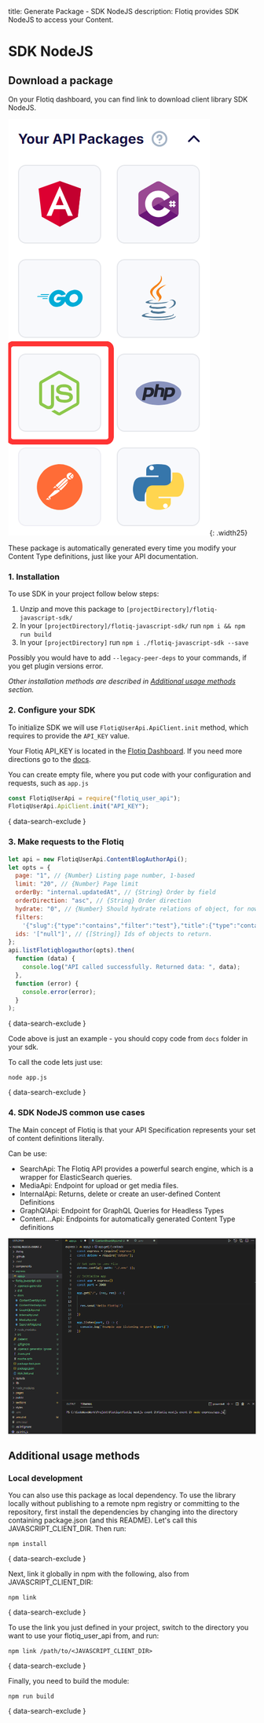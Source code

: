 title: Generate Package - SDK NodeJS
description: Flotiq provides SDK NodeJS to access your Content.

# SDK NodeJS

## Download a package

On your Flotiq dashboard, you can find link to download client library SDK NodeJS.

![Available frameworks and languages](../images/frameworkslogos-nodejs.png){: .width25}

These package is automatically generated every time you modify your Content Type definitions, just like your API documentation.

### 1. Installation

To use SDK in your project follow below steps:

1. Unzip and move this package to `[projectDirectory]/flotiq-javascript-sdk/`
2. In your `[projectDirectory]/flotiq-javascript-sdk/` run `npm i && npm run build`
3. In your `[projectDirectory]` run `npm i ./flotiq-javascript-sdk --save`

Possibly you would have to add `--legacy-peer-deps` to your commands, if you get plugin versions error.

_Other installation methods are described in [Additional usage methods](#additional-usage-methods) section._

### 2. Configure your SDK

To initialize SDK we will use `FlotiqUserApi.ApiClient.init` method, which requires to provide the `API_KEY` value.

Your Flotiq API_KEY is located in the [Flotiq Dashboard](https://editor.flotiq.com).
If you need more directions go to the [docs](https://flotiq.com/docs/API/).

You can create empty file, where you put code with your configuration and requests, such as `app.js`

```javascript
const FlotiqUserApi = require("flotiq_user_api");
FlotiqUserApi.ApiClient.init("API_KEY");
```
{ data-search-exclude }

### 3. Make requests to the Flotiq

```javascript
let api = new FlotiqUserApi.ContentBlogAuthorApi();
let opts = {
  page: "1", // {Number} Listing page number, 1-based
  limit: "20", // {Number} Page limit
  orderBy: "internal.updatedAt", // {String} Order by field
  orderDirection: "asc", // {String} Order direction
  hydrate: "0", // {Number} Should hydrate relations of object, for now only two levels of hydration are possible
  filters:
    '{"slug":{"type":"contains","filter":"test"},"title":{"type":"contains","filter":"test"}}', // {String} List filters
  ids: '["null"]', // {[String]} Ids of objects to return.
};
api.listFlotiqblogauthor(opts).then(
  function (data) {
    console.log("API called successfully. Returned data: ", data);
  },
  function (error) {
    console.error(error);
  }
);
```
{ data-search-exclude }

Code above is just an example - you should copy code from `docs` folder in your sdk.

To call the code lets just use: 


```
node app.js

```
{ data-search-exclude }


### 4. SDK NodeJS common use cases

The Main concept of Flotiq is that your API Specification represents your set of content definitions literally.

Can be use:

- SearchApi: The Flotiq API provides a powerful search engine, which is a wrapper for ElasticSearch queries.
- MediaApi: Endpoint for upload or get media files.
- InternalApi: Returns, delete or create an user-defined Content Definitions
- GraphQlApi: Endpoint for GraphQL Queries for Headless Types
- Content...Api: Endpoints for automatically generated Content Type definitions

![](../images/sdk-nodejs.gif)

## Additional usage methods

### Local development

You can also use this package as local dependency.
To use the library locally without publishing to a remote npm registry or committing to the repository, first install the dependencies
by changing into the directory containing package.json (and this README). Let's call this JAVASCRIPT_CLIENT_DIR. Then run:

```shell
npm install
```
{ data-search-exclude }

Next, link it globally in npm with the following, also from JAVASCRIPT_CLIENT_DIR:

```shell
npm link
```
{ data-search-exclude }

To use the link you just defined in your project, switch to the directory you want to use your flotiq_user_api from, and run:

```shell
npm link /path/to/<JAVASCRIPT_CLIENT_DIR>
```
{ data-search-exclude }

Finally, you need to build the module:

```
npm run build
```
{ data-search-exclude }
